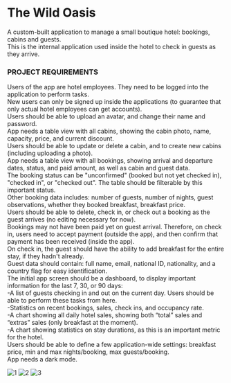 <h1>The Wild Oasis</h1>
A custom-built application to manage a small boutique hotel: bookings, cabins and guests.<br>
This is the internal application used inside the hotel to check in guests as they arrive.<br>

<h3>PROJECT REQUIREMENTS</h3>
Users of the app are hotel employees. They need to be logged into the application to perform tasks.<br>
New users can only be signed up inside the applications (to guarantee that only actual hotel employees can get accounts).<br>
Users should be able to upload an avatar, and change their name and password. <br>
App needs a table view with all cabins, showing the cabin photo, name, capacity, price, and current discount. <br>
Users should be able to update or delete a cabin, and to create new cabins (including uploading a photo). <br>
App needs a table view with all bookings, showing arrival and departure dates, status, and paid amount, as well as cabin and guest data. <br>
The booking status can be "unconfirmed" (booked but not yet checked in), "checked in", or "checked out". The table should be filterable
by this important status.<br>
Other booking data includes: number of guests, number of nights, guest observations, whether they booked breakfast, breakfast price. <br>
Users should be able to delete, check in, or check out a booking as the guest arrives (no editing necessary for now). <br>
Bookings may not have been paid yet on guest arrival. Therefore, on check in, users need to accept payment (outside the app), and
then confirm that payment has been received (inside the app). <br>
On check in, the guest should have the ability to add breakfast for the entire stay, if they hadn't already. <br>
Guest data should contain: full name, email, national ID, nationality, and a country flag for easy identification. <br>
The initial app screen should be a dashboard, to display important information for the last 7, 30, or 90 days: <br>
 -A list of guests checking in and out on the current day. Users should be able to perform these tasks from here. <br>
 -Statistics on recent bookings, sales, check ins, and occupancy rate. <br>
 -A chart showing all daily hotel sales, showing both “total” sales and “extras” sales (only breakfast at the moment). <br>
 -A chart showing statistics on stay durations, as this is an important metric for the hotel. <br>
Users should be able to define a few application-wide settings: breakfast price, min and max nights/booking, max guests/booking. <br>
App needs a dark mode. <br>

![1](https://github.com/Nuri001/the-wild-oasis/assets/108418308/a53aeba4-92d5-404e-96b2-cb1aa8123d5e)
![2](https://github.com/Nuri001/the-wild-oasis/assets/108418308/023efc74-53cd-41e4-9710-f91c68980c16)
![3](https://github.com/Nuri001/the-wild-oasis/assets/108418308/cd052263-a40d-4880-b86a-d46092c6f8c2)


